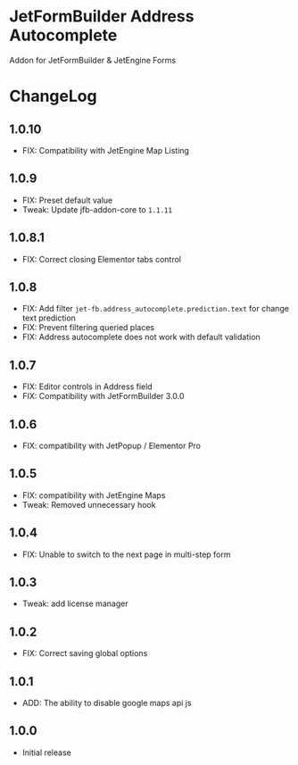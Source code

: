 # JetFormBuilder Address Autocomplete
Addon for JetFormBuilder & JetEngine Forms

# ChangeLog

## 1.0.10
* FIX: Compatibility with JetEngine Map Listing

## 1.0.9
* FIX: Preset default value
* Tweak: Update jfb-addon-core to `1.1.11`

## 1.0.8.1
* FIX: Correct closing Elementor tabs control

## 1.0.8
* FIX: Add filter `jet-fb.address_autocomplete.prediction.text` for change text prediction
* FIX: Prevent filtering queried places
* FIX: Address autocomplete does not work with default validation

## 1.0.7
* FIX: Editor controls in Address field
* FIX: Compatibility with JetFormBuilder 3.0.0

## 1.0.6
* FIX: compatibility with JetPopup / Elementor Pro

## 1.0.5
* FIX: compatibility with JetEngine Maps
* Tweak: Removed unnecessary hook

## 1.0.4
* FIX: Unable to switch to the next page in multi-step form

## 1.0.3
* Tweak: add license manager

## 1.0.2
* FIX: Correct saving global options

## 1.0.1
* ADD: The ability to disable google maps api js

## 1.0.0
* Initial release
